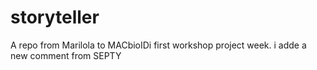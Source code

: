 
# storyteller
A repo from Marilola to MACbioIDi first workshop project week.
i adde a new comment from SEPTY
